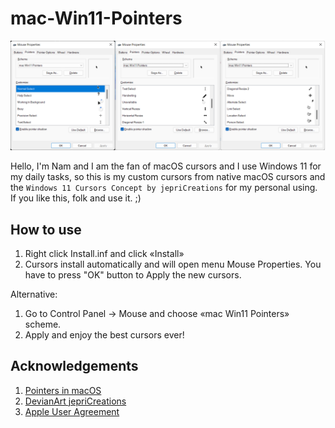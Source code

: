 # mac-Win11-Pointers

![](preview.png)

Hello, I'm Nam and I am the fan of macOS cursors and I use Windows 11 for my daily tasks, so this is my custom cursors from native macOS cursors and the `Windows 11 Cursors Concept by jepriCreations` for my personal using. If you like this, folk and use it. ;)


## How to use

1. Right click Install.inf and click «Install»
2. Cursors install automatically and will open menu Mouse Properties. You have to press "OK" button to Apply the new cursors.

Alternative:
1. Go to Control Panel → Mouse and choose «mac Win11 Pointers» scheme.
2. Apply and enjoy the best cursors ever!

## Acknowledgements

1. [Pointers in macOS](https://support.apple.com/en-vn/guide/mac-help/mh35695/mac)
2. [DevianArt jepriCreations](https://www.deviantart.com/rosea92)
3. [Apple User Agreement](https://images.apple.com/legal/sla/docs/OSX1011.pdf)